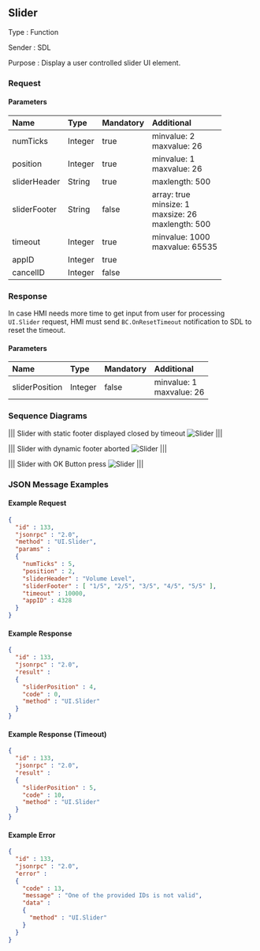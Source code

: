 ## Slider

Type
: Function

Sender
: SDL

Purpose
: Display a user controlled slider UI element.

### Request

#### Parameters

|Name|Type|Mandatory|Additional|
|:---|:---|:--------|:---------|
|numTicks|Integer|true|minvalue: 2<br>maxvalue: 26|
|position|Integer|true|minvalue: 1<br>maxvalue: 26|
|sliderHeader|String|true|maxlength: 500|
|sliderFooter|String|false|array: true<br>minsize: 1<br>maxsize: 26<br>maxlength: 500|
|timeout|Integer|true|minvalue: 1000<br>maxvalue: 65535|
|appID|Integer|true||
|cancelID|Integer|false||

### Response

In case HMI needs more time to get input from user for processing `UI.Slider` request, HMI must send `BC.OnResetTimeout` notification to SDL to reset the timeout. 

#### Parameters

|Name|Type|Mandatory|Additional|
|:---|:---|:--------|:---------|
|sliderPosition|Integer|false|minvalue: 1<br>maxvalue: 26|

### Sequence Diagrams

|||
Slider with static footer displayed closed by timeout
![Slider](./assets/SliderTimeout.png)
|||

|||
Slider with dynamic footer aborted
![Slider](./assets/SliderAbort.png)
|||

|||
Slider with OK Button press
![Slider](./assets/SliderOK.png)
|||

### JSON Message Examples

#### Example Request

```json
{
  "id" : 133,
  "jsonrpc" : "2.0",
  "method" : "UI.Slider",
  "params" :
  {
    "numTicks" : 5,
    "position" : 2,
    "sliderHeader" : "Volume Level",
    "sliderFooter" : [ "1/5", "2/5", "3/5", "4/5", "5/5" ],
    "timeout" : 10000,
    "appID" : 4328
  }
}
```

#### Example Response

```json
{
  "id" : 133,
  "jsonrpc" : "2.0",
  "result" :
  {
    "sliderPosition" : 4,
    "code" : 0,
    "method" : "UI.Slider"
  }
}
```

#### Example Response (Timeout)

```json
{
  "id" : 133,
  "jsonrpc" : "2.0",
  "result" :
  {
    "sliderPosition" : 5,
    "code" : 10,
    "method" : "UI.Slider"
  }
}
```

#### Example Error

```json
{
  "id" : 133,
  "jsonrpc" : "2.0",
  "error" :
  {
    "code" : 13,
    "message" : "One of the provided IDs is not valid",
    "data" :
    {
      "method" : "UI.Slider"
    }
  }
}
```

